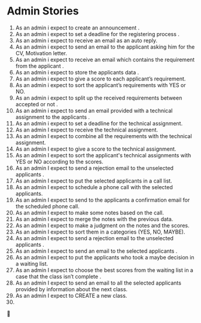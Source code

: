 # Admin Stories

1.	As an admin i expect to create an announcement .
2.	As an admin i expect to set a deadline for the registering process .
3.	As an admin i expect to receive an email as an auto reply.
4.	As an admin i expect to send an email to the applicant asking him for the CV, Motivation letter.
5.	As an admin i expect to receive an email which contains the requirement from the applicant .
6.	As an admin i expect to store the applicants data .
7.	As an admin i expect to give a score to each applicant’s requirement.
8.	As an admin i expect to sort the applicant’s requirements with YES or NO.
9.	As an admin i expect to split up the received requirements between accepted or not .
10.	 As an admin i expect to send an email provided with a technical  assignment to the applicants .
11.	 As an admin i expect to set a deadline for the technical assignment.
12.	 As an admin I expect to receive the technical assignment.
13.	 As an admin I expect to combine all the requirements with the technical assignment.
14.	 As an admin I expect to give a score to the technical assignment.
15.	 As an admin I expect to sort the applicant's technical assignments with YES or NO according to the scores.
16.	 As an admin I expect to send a rejection email to the unselected applicants .
17.	 As an admin I expect to put the selected applicants in a call list.
18.	 As an admin I expect to schedule a phone call with the selected applicants.
19.	As an admin I expect to send to the applicants a confirmation email for the scheduled phone call.
20.	As an admin I expect to make some notes based on the call.
21.	As an admin I expect to merge the notes with the previous data.
22.	 As an admin I expect to make a judgment on the notes and the scores.
23.	 As an admin I expect to sort them in a categories (YES, NO, MAYBE).
24.	As an admin I expect to send a rejection email to the unselected applicants .
25.	As an admin I expect to send an email to the selected applicants .
26.	As an admin I expect to put the applicants who took a maybe decision in a waiting list.
27.	As an admin I expect to choose the best scores from the waiting list in a case that the class isn’t complete .
28.	 As an admin I expect to send an email to all the selected applicants provided by information about the next class.
29.	As an admin I expect to CREATE a new class.
30.	 

🌈 
